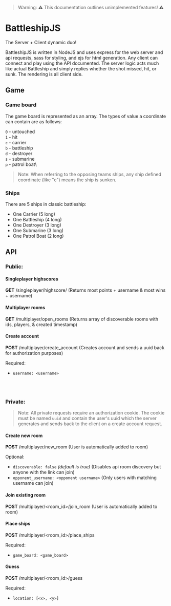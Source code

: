 > Warning: ⚠️ This documentation outlines unimplemented features! ⚠️

# BattleshipJS

The Server + Client dynamic duo!

BattleshipJS is written in NodeJS and uses express for the web server and api requests, sass for styling, and ejs for html generation. Any client can connect and play using the API documented. The server logic acts much like actual Battleship and simply replies whether the shot missed, hit, or sunk. The rendering is all client side.

## Game

### Game board
The game board is represented as an array. The types of value a coordinate can contain are as follows:

`0` - untouched\
`1` - hit\
`c` - carrier\
`b` - battleship\
`d` - destroyer\
`s` - submarine\
`p` - patrol boat\

> Note: When referring to the opposing teams ships, any ship defined coordinate (like "c") means the ship is sunken.

### Ships
There are 5 ships in classic battleship:

- One Carrier (5 long)
- One Battleship (4 long)
- One Destroyer (3 long)
- One Submarine (3 long)
- One Patrol Boat (2 long)

## API

### Public:

#### Singleplayer highscores
**GET** <domain>/singleplayer/highscore/
(Returns most points + username & most wins + username)

#### Multiplayer rooms
**GET** <domain>/multiplayer/open_rooms
(Returns array of discoverable rooms with ids, players, & created timestamp)

#### Create account
**POST** <domain>/multiplayer/create_account
(Creates account and sends a uuid back for authorization purposes)

Required:
- `username: <username>`

<br >
<br >

### Private:

> Note: All private requests require an authorization cookie. The cookie must be named `uuid` and contain the user's uuid which the server generates and sends back to the client on a create account request.

#### Create new room
**POST** <domain>/multiplayer/new_room
(User is automatically added to room)

Optional:
- `discoverable: false` *(default is true)*
(Disables api room discovery but anyone with the link can join)
- `opponent_username: <opponent username>`
(Only users with matching username can join)

#### Join existing room
**POST** <domain>/multiplayer/<room_id>/join_room
(User is automatically added to room)

#### Place ships
**POST** <domain>/multiplayer/<room_id>/place_ships

Required:
- `game_board: <game_board>`

#### Guess
**POST** <domain>/multiplayer/<room_id>/guess

Required:
- `location: [<x>, <y>]`
